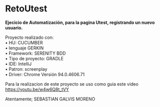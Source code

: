# RetoUtest

**Ejecicio de Automatización, para la pagina Utest, registrando un nuevo usuario.**

Proyecto realizado con:  
•	HU: CUCUMBER   
•	lenguaje GERKIN     
•	Framework: SERENITY BDD  
•	Tipo de proyecto: GRADLE     
•	IDE: IntelliJ  
•	Patron: screenplay  
•	Driver: Chrome Versión 94.0.4606.71 

      
      
      

Para la realizacion de este proyecto se uso como guia este video https://youtu.be/w4w6Q8t_tVY


Atentamente; SEBASTIAN GALVIS MORENO 
